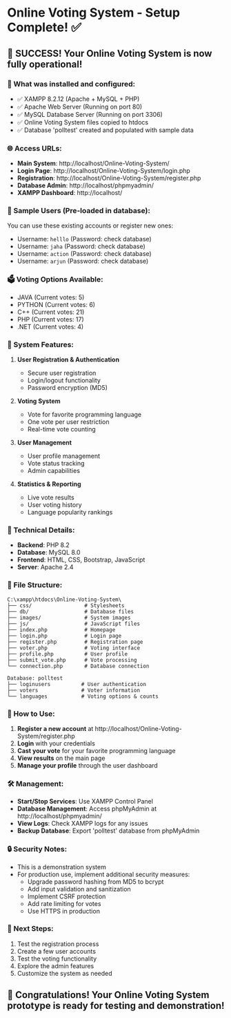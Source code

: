 # Online Voting System - Setup Complete! ✅

## 🎉 SUCCESS! Your Online Voting System is now fully operational!

### 🔧 What was installed and configured:
- ✅ XAMPP 8.2.12 (Apache + MySQL + PHP)
- ✅ Apache Web Server (Running on port 80)
- ✅ MySQL Database Server (Running on port 3306)
- ✅ Online Voting System files copied to htdocs
- ✅ Database 'polltest' created and populated with sample data

### 🌐 Access URLs:
- **Main System**: http://localhost/Online-Voting-System/
- **Login Page**: http://localhost/Online-Voting-System/login.php
- **Registration**: http://localhost/Online-Voting-System/register.php
- **Database Admin**: http://localhost/phpmyadmin/
- **XAMPP Dashboard**: http://localhost/

### 👥 Sample Users (Pre-loaded in database):
You can use these existing accounts or register new ones:
- Username: `helllo` (Password: check database)
- Username: `jaha` (Password: check database)
- Username: `action` (Password: check database)
- Username: `arjun` (Password: check database)

### 🗳️ Voting Options Available:
- JAVA (Current votes: 5)
- PYTHON (Current votes: 6)
- C++ (Current votes: 21)
- PHP (Current votes: 17)
- .NET (Current votes: 4)

### 🎯 System Features:
1. **User Registration & Authentication**
   - Secure user registration
   - Login/logout functionality
   - Password encryption (MD5)

2. **Voting System**
   - Vote for favorite programming language
   - One vote per user restriction
   - Real-time vote counting

3. **User Management**
   - User profile management
   - Vote status tracking
   - Admin capabilities

4. **Statistics & Reporting**
   - Live vote results
   - User voting history
   - Language popularity rankings

### 🔧 Technical Details:
- **Backend**: PHP 8.2
- **Database**: MySQL 8.0
- **Frontend**: HTML, CSS, Bootstrap, JavaScript
- **Server**: Apache 2.4

### 📁 File Structure:
```
C:\xampp\htdocs\Online-Voting-System\
├── css/                 # Stylesheets
├── db/                  # Database files
├── images/              # System images
├── js/                  # JavaScript files
├── index.php            # Homepage
├── login.php            # Login page
├── register.php         # Registration page
├── voter.php            # Voting interface
├── profile.php          # User profile
├── submit_vote.php      # Vote processing
└── connection.php       # Database connection

Database: polltest
├── loginusers          # User authentication
├── voters              # Voter information
└── languages           # Voting options & counts
```

### 🚀 How to Use:
1. **Register a new account** at http://localhost/Online-Voting-System/register.php
2. **Login** with your credentials
3. **Cast your vote** for your favorite programming language
4. **View results** on the main page
5. **Manage your profile** through the user dashboard

### 🛠️ Management:
- **Start/Stop Services**: Use XAMPP Control Panel
- **Database Management**: Access phpMyAdmin at http://localhost/phpmyadmin/
- **View Logs**: Check XAMPP logs for any issues
- **Backup Database**: Export 'polltest' database from phpMyAdmin

### 🔒 Security Notes:
- This is a demonstration system
- For production use, implement additional security measures:
  - Upgrade password hashing from MD5 to bcrypt
  - Add input validation and sanitization
  - Implement CSRF protection
  - Add rate limiting for votes
  - Use HTTPS in production

### 🎯 Next Steps:
1. Test the registration process
2. Create a few user accounts
3. Test the voting functionality
4. Explore the admin features
5. Customize the system as needed

## 🎊 Congratulations! Your Online Voting System prototype is ready for testing and demonstration!
